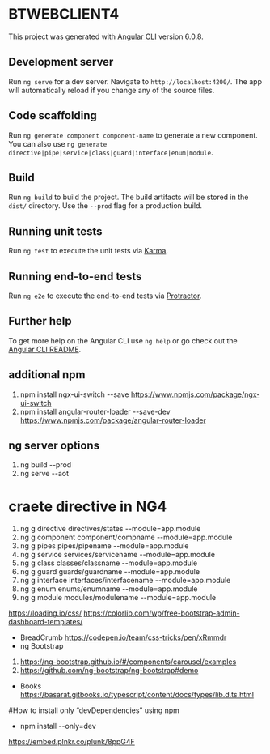 # BTWEBCLIENT4

This project was generated with [Angular CLI](https://github.com/angular/angular-cli) version 6.0.8.

## Development server

Run `ng serve` for a dev server. Navigate to `http://localhost:4200/`. The app will automatically reload if you change any of the source files.

## Code scaffolding

Run `ng generate component component-name` to generate a new component. You can also use `ng generate directive|pipe|service|class|guard|interface|enum|module`.

## Build

Run `ng build` to build the project. The build artifacts will be stored in the `dist/` directory. Use the `--prod` flag for a production build.

## Running unit tests

Run `ng test` to execute the unit tests via [Karma](https://karma-runner.github.io).

## Running end-to-end tests

Run `ng e2e` to execute the end-to-end tests via [Protractor](http://www.protractortest.org/).

## Further help

To get more help on the Angular CLI use `ng help` or go check out the [Angular CLI README](https://github.com/angular/angular-cli/blob/master/README.md).


## additional npm 
1. npm install ngx-ui-switch --save https://www.npmjs.com/package/ngx-ui-switch
2. npm install angular-router-loader --save-dev https://www.npmjs.com/package/angular-router-loader


## ng server options
1. ng build --prod
2. ng serve --aot

# craete directive in NG4
1. ng g directive directives/states --module=app.module
2. ng g component component/compname --module=app.module
3. ng g pipes pipes/pipename --module=app.module
4. ng g service services/servicename --module=app.module
5. ng g class classes/classname --module=app.module
6. ng g guard guards/guardname --module=app.module
7. ng g interface interfaces/interfacename --module=app.module
8. ng g enum enums/enumname --module=app.module
9. ng g module modules/modulename --module=app.module


https://loading.io/css/
https://colorlib.com/wp/free-bootstrap-admin-dashboard-templates/

* BreadCrumb 
https://codepen.io/team/css-tricks/pen/xRmmdr
* ng Bootstrap
1. https://ng-bootstrap.github.io/#/components/carousel/examples
3. https://github.com/ng-bootstrap/ng-bootstrap#demo

* Books 
https://basarat.gitbooks.io/typescript/content/docs/types/lib.d.ts.html

#How to install only “devDependencies” using npm
* npm install --only=dev

https://embed.plnkr.co/plunk/8ppG4F